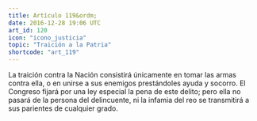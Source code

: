 ```yaml
---
title: Artículo 119&ordm;
date: 2016-12-28 19:06 UTC
art_id: 120
icon: "icono_justicia"
topic: "Traición a la Patria"
shortcode: "art_119"
---
```

La traición contra la Nación consistirá únicamente en tomar las armas contra ella, o en unirse a sus enemigos prestándoles ayuda y socorro. El Congreso fijará por una ley especial la pena de este delito; pero ella no pasará de la persona del delincuente, ni la infamia del reo se transmitirá a sus parientes de cualquier grado.
